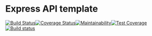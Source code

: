 # Express API template

[![Build Status](https://travis-ci.org/ezecollins2/ExpressAPI.svg?branch=master)](https://travis-ci.org/ezecollins2/ExpressAPI)[![Coverage Status](https://coveralls.io/repos/github/ezecollins2/ExpressAPI/badge.svg?branch=04-first-test)](https://coveralls.io/github/ezecollins2/ExpressAPI?branch=04-first-test)[![Maintainability](https://api.codeclimate.com/v1/badges/ccb3182ee1cb13bedc15/maintainability)](https://codeclimate.com/github/ezecollins2/ExpressAPI/maintainability)[![Test Coverage](https://api.codeclimate.com/v1/badges/ccb3182ee1cb13bedc15/test_coverage)](https://codeclimate.com/github/ezecollins2/ExpressAPI/test_coverage)[![Build status](https://ci.appveyor.com/api/projects/status/wpg8dxw0278ke6r9?svg=true)](https://ci.appveyor.com/project/ezecollins2/expressapi)
